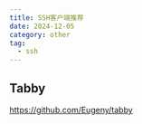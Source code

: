 ```yaml
---
title: SSH客户端推荐
date: 2024-12-05
category: other
tag:
  - ssh
---
```


## Tabby

https://github.com/Eugeny/tabby
